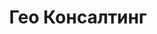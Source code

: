 --- 
title: "Гео Консалтинг" 
site: "www.geo-consulting.com.ua" 
town: "Симферополь" 
tel: ["+7(978)810-63-33, +38 (050) 360-28-36, +38(097)007-68-60"] 
address: "Россия, Республика Крым, г. Симферополь, ул. Киевская 82" 
mail: "laura-crimea@yandex.ru" 
--- 